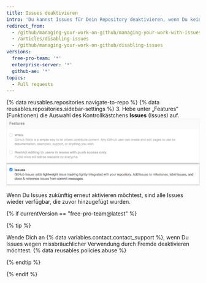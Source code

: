 ```yaml
---
title: Issues deaktivieren
intro: 'Du kannst Issues für Dein Repository deaktivieren, wenn Du keine Beiträge oder Fehlerberichte akzeptierst.'
redirect_from:
  - /github/managing-your-work-on-github/managing-your-work-with-issues-and-pull-requests/disabling-issues
  - /articles/disabling-issues
  - /github/managing-your-work-on-github/disabling-issues
versions:
  free-pro-team: '*'
  enterprise-server: '*'
  github-ae: '*'
topics:
  - Pull requests
---
```


{% data reusables.repositories.navigate-to-repo %}
{% data reusables.repositories.sidebar-settings %}
3. Hebe unter „Features“ (Funktionen) die Auswahl des Kontrollkästchens **Issues** (Issues) auf. ![Kontrollkästchen „Remove Issues" (Entfernen von Issues)](/assets/images/help/issues/issues_settings_remove_from_repo.png)

Wenn Du Issues zukünftig erneut aktivieren möchtest, sind alle Issues wieder verfügbar, die zuvor hinzugefügt wurden.

{% if currentVersion == "free-pro-team@latest" %}

{% tip %}

Wende Dich an {% data variables.contact.contact_support %}, wenn Du Issues wegen missbräuchlicher Verwendung durch Fremde deaktivieren möchtest.
{% data reusables.policies.abuse %}

{% endtip %}

{% endif %}
